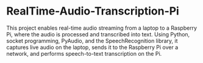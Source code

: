 # RealTime-Audio-Transcription-Pi
This project enables real-time audio streaming from a laptop to a Raspberry Pi, where the audio is processed and transcribed into text. Using Python, socket programming, PyAudio, and the SpeechRecognition library, it captures live audio on the laptop, sends it to the Raspberry Pi over a network, and performs speech-to-text transcription on the Pi.
